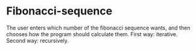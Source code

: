 # Fibonacci-sequence
The user enters which number of the fibonacci sequence wants, and then chooses how the program should calculate them. First way: iterative. Second way: recursively.
